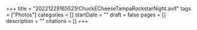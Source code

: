 +++
title = "20221229165525!ChuckECheeseTampaRockstarNight.avif"
tags = ["Photos"]
categories = []
startDate = ""
draft = false
pages = []
description = ""
citations = []
+++
